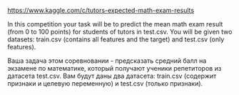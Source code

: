 

https://www.kaggle.com/c/tutors-expected-math-exam-results

In this competition your task will be to predict the mean math exam result (from 0 to 100 points) for students of tutors in test.csv. You will be given two datasets: train.csv (contains all features and the target) and test.csv (only features).

Ваша задача этом соревновании - предсказать средний балл на экзамене по математике, который получают ученики репетиторов из датасета test.csv. Вам будут даны два датасета: train.csv (содержит признаки и целевую переменную) и test.csv (только признаки).

